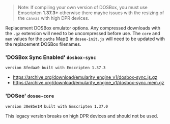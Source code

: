 > Note: If compiling your own version of DOSBox, you must use Emscripten **1.37.3+** otherwise there maybe issues with the resizing of the `canvas` with high DPR devices.

Replacement DOSBox emulator options.
Any compressed downloads with the `.gz` extension will need to be uncompressed before use.
The `core` and `mem` values for the `paths` Map() in `dosee-init.js` will need to be updated with the replacement DOSBox filenames.

### 'DOSBox Sync Enabled' `dosbox-sync`

`version 8fedaa0 built with Emscripten 1.37.3`

- https://archive.org/download/emularity_engine_v1/dosbox-sync.js.gz
- https://archive.org/download/emularity_engine_v1/dosbox-sync.mem.gz

### 'DOSee' `dosee-core`

`version 30e85e1M built with Emscripten 1.37.0`

This legacy version breaks on high DPR devices and should not be used.
